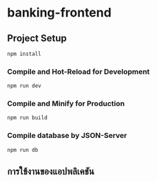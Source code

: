 # banking-frontend

## Project Setup

```sh
npm install
```

### Compile and Hot-Reload for Development

```sh
npm run dev
```

### Compile and Minify for Production

```sh
npm run build
```

### Compile database by JSON-Server

```sh
npm run db
```

## การใช้งานของแอปพลิเคชัน
